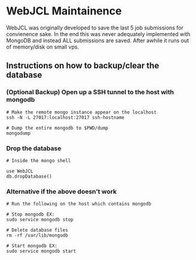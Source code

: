 # WebJCL Maintainence

WebJCL was originally developed to save the last 5 job submissions for convienence sake.  In the end this was never adequately implemented with MongoDB and instead ALL submissions are saved.  After awhile it runs out of memory/disk on small vps.

## Instructions on how to backup/clear the database

### (Optional Backup) Open up a SSH tunnel to the host with mongodb
    
    # Make the remote mongo instance appear on the localhost
    ssh -N -L 27017:localhost:27017 ssh-hostname
    
    # Dump the entire mongodb to $PWD/dump
    mongodump

### Drop the database

    # Inside the mongo shell
        
    use WebJCL
    db.dropDatabase()
    
### Alternative if the above doesn't work
    
    # Run the following on the host which contains mongodb
    
    # Stop mongodb EX:
    sudo service mongodb stop
    
    # Delete database files
    rm -rf /var/lib/mongodb
    
    # Start mongodb EX:
    sudo service mongodb start